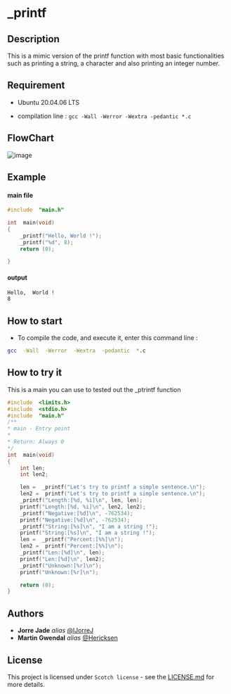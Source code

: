 
# _printf


## Description

This is a mimic version of the printf function with most basic functionalities such as printing a string, a character and also printing an integer number.

## Requirement

- Ubuntu 20.04.06 LTS

- compilation line : ```gcc -Wall -Werror -Wextra -pedantic *.c```

## FlowChart
![image](https://github.com/user-attachments/assets/2853607e-d921-4dbc-a675-262eac89d79a)


## Example

#### main file
```c
#include  "main.h"

int  main(void)
{
    _printf("Hello, World !");
    _printf("%d", 8);
    return (0);

}
```

#### output

```sh
Hello,  World !
8
```

## How to start

- To compile the code, and execute it, enter this command line :

```Bash
gcc  -Wall  -Werror  -Wextra  -pedantic  *.c
```

## How to try it

This is a main you can use to tested out the _ptrintf function

```C
#include  <limits.h>
#include  <stdio.h>
#include  "main.h"
/**
* main - Entry point
*
* Return: Always 0
*/
int  main(void)
{
    int len;
    int len2;

    len =  _printf("Let's try to printf a simple sentence.\n");
    len2 =  printf("Let's try to printf a simple sentence.\n");
    _printf("Length:[%d, %i]\n", len, len);
    printf("Length:[%d, %i]\n", len2, len2);
    _printf("Negative:[%d]\n", -762534);
    printf("Negative:[%d]\n", -762534);
    _printf("String:[%s]\n", "I am a string !");
    printf("String:[%s]\n", "I am a string !");
    len =  _printf("Percent:[%%]\n");
    len2 =  printf("Percent:[%%]\n");
    _printf("Len:[%d]\n", len);
    printf("Len:[%d]\n", len2);
    _printf("Unknown:[%r]\n");
    printf("Unknown:[%r]\n");

    return (0);
}
```
## Authors

*  **Jorre Jade**  _alias_ [@lJorreJ](https://github.com/JorreJ)
*  **Martin Gwendal**  _alias_ [@Hericksen](https://github.com/Hericksen)

## License

This project is licensed under ``Scotch license`` - see the [LICENSE.md](LICENSE.md) for more details.
